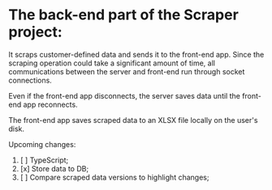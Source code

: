 # The back-end part of the Scraper project:

It scraps customer-defined data and sends it to the front-end app. Since the
scraping operation could take a significant amount of time, all communications
between the server and front-end run through socket connections.

Even if the front-end app disconnects, the server saves data until the front-end
app reconnects.

The front-end app saves scraped data to an XLSX file locally on the user's disk.

Upcoming changes:

1. [ ] TypeScript;
2. [x] Store data to DB;
3. [ ] Compare scraped data versions to highlight changes;
